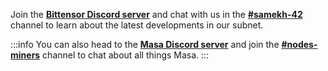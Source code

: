 Join the **[Bittensor Discord server](https://discord.gg/bittensor)** and chat with us in the **[#samekh-42](https://discord.com/channels/799672011265015819/1275149537547391058)** channel to learn about the latest developments in our subnet.

:::info
You can also head to the **[Masa Discord server](https://discord.gg/HyHGaKhaKs)** and join the **[#nodes-miners](https://discord.com/channels/848996376896602163/1247449212124401756)** channel to chat about all things Masa.
:::
